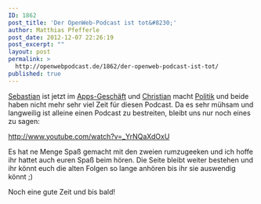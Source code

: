 ```yaml
---
ID: 1862
post_title: 'Der OpenWeb-Podcast ist tot&#8230;'
author: Matthias Pfefferle
post_date: 2012-12-07 22:26:19
post_excerpt: ""
layout: post
permalink: >
  http://openwebpodcast.de/1862/der-openweb-podcast-ist-tot/
published: true
---
```

<a href="https://twitter.com/pixelsebi">Sebastian</a> ist jetzt im <a href="http://thin.gs">Apps-Geschäft</a> und <a href="http://mrtopf.de/">Christian</a> macht <a href="http://mrtopf.de/blog/politik-politics/opennrw-antrag/">Politik</a> und beide haben nicht mehr sehr viel Zeit für diesen Podcast. Da es sehr mühsam und langweilig ist alleine einen Podcast zu bestreiten, bleibt uns nur noch eines zu sagen:

http://www.youtube.com/watch?v=_YrNQaXdOxU

Es hat ne Menge Spaß gemacht mit den zweien rumzugeeken und ich hoffe ihr hattet auch euren Spaß beim hören. Die Seite bleibt weiter bestehen und ihr könnt euch die alten Folgen so lange anhören bis ihr sie auswendig könnt ;)

Noch eine gute Zeit und bis bald!